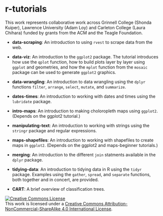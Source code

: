 # r-tutorials

This work represents collaborative work across Grinnell College (Shonda Kuiper), Lawrence University (Adam Loy) and Carleton College (Laura Chihara) funded by grants from the ACM and the Teagle Foundation.

- **data-scraping**: An introduction to using `rvest` to scrape data from the web.

- **data-viz**: An introduction to the `ggplot2` package. The tutorial introduces how use the `qplot` function, how to build plots layer by layer using `ggplot` and geometries, and how the `mplot` function from the `mosaic` package can be used to generate `ggplot2` graphics.


- **data-wrangling**: An introduction to data wrangling using the `dplyr` functions `filter`, `arrange`, `select`, 
`mutate`, and `summarize`.

- **dates-times**: An introduction to working with dates and times using the `lubridate` package.

- **intro-maps**: An introduction to making choloropleth maps using `ggplot2`. (Depends on the ggplot2 tutorial.)

- **manipulating-text**: An introduction to working with strings using the `stringr` package and regular expressions.

- **maps-shapefiles**: An introduction to working with shapefiles to create maps in `ggplot2`.  (Depends on the ggplot2 and maps-beginner tutorials.)

- **merging**: An introduction to the different `join` statments available in the `dplyr` package.

- **tidying-data**: An introduction to tidying data in R using the `tidyr` package. Examples using the `gather`, `spread`, 
and `separate` functions, both together and in concert, are provided.

- **CART**: A brief overview of classification trees.



<a rel="license" href="http://creativecommons.org/licenses/by-nc-sa/4.0/"><img alt="Creative Commons License" style="border-width:0" src="https://i.creativecommons.org/l/by-nc-sa/4.0/88x31.png" /></a><br />This work is licensed under a <a rel="license" href="http://creativecommons.org/licenses/by-nc-sa/4.0/">Creative Commons Attribution-NonCommercial-ShareAlike 4.0 International License</a>.
